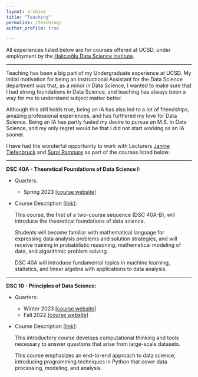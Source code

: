 ```yaml
---
layout: archive
title: "Teaching"
permalink: /teaching/
author_profile: true

---
```


All experiences listed below are for courses offered at UCSD, under employment by the [Halıcıoğlu Data Science Institute](https://datascience.ucsd.edu/).

---

Teaching has been a big part of my Undergraduate experience at UCSD. My initial motivation for being an Instructional Assistant for the Data Science department was that, as a minor in Data Science, I wanted to make sure that I had strong foundations in Data Science, and teaching has always been a way for me to understand subject matter better.

Although this still holds true, being an IA has also led to a lot of friendships, amazing professional experiences, and has furthered my love for Data Science. Being an IA has partly fueled my desire to pursue an M.S. in Data Science, and my only regret would be that I did not start working as an IA sooner. 

I have had the wonderful opportunity to work with Lecturers [Janine Tiefenbruck](https://datascience.ucsd.edu/people/janine-tiefenbruck/) and [Suraj Rampure](https://rampure.org/) as part of the courses listed below.

---

**DSC 40A - Theoretical Foundations of Data Science I:**

- Quarters: 
  -  Spring 2023 [\[course website\]](https://dsc-courses.github.io/dsc40a-2023-sp/)
  
- Course Description [\[link\]](https://catalog.ucsd.edu/courses/DSC.html#dsc40a):

  This course, the first of a two-course sequence (DSC 40A-B), will introduce the 
  theoretical foundations of data science. 
  
  Students will become familiar with mathematical language for expressing data analysis 
  problems and solution strategies, and will receive training in probabilistic reasoning, 
  mathematical modeling of data, and algorithmic problem solving. 
  
  DSC 40A will introduce fundamental topics in machine learning, statistics, and 
  linear algebra with applications to data analysis. 
 
---

**DSC 10 - Principles of Data Science:**

- Quarters: 
  -  Winter 2023 [\[course website\]](https://dsc-courses.github.io/dsc10-2023-wi/)
  -  Fall 2022 [\[course website\]](https://dsc-courses.github.io/dsc10-2022-fa/)
  
- Course Description [\[link\]](https://catalog.ucsd.edu/courses/DSC.html#dsc10):

  This introductory course develops computational thinking and tools necessary 
  to answer questions that arise from large-scale datasets. 
  
  This course emphasizes an end-to-end approach to data science, 
  introducing programming techniques in Python that cover data processing, 
  modeling, and analysis.
